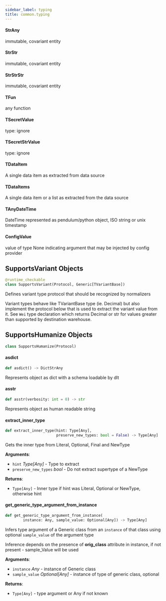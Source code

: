 ```yaml
---
sidebar_label: typing
title: common.typing
---
```


#### StrAny

immutable, covariant entity

#### StrStr

immutable, covariant entity

#### StrStrStr

immutable, covariant entity

#### TFun

any function

#### TSecretValue

type: ignore

#### TSecretStrValue

type: ignore

#### TDataItem

A single data item as extracted from data source

#### TDataItems

A single data item or a list as extracted from the data source

#### TAnyDateTime

DateTime represented as pendulum/python object, ISO string or unix timestamp

#### ConfigValue

value of type None indicating argument that may be injected by config provider

## SupportsVariant Objects

```python
@runtime_checkable
class SupportsVariant(Protocol, Generic[TVariantBase])
```

Defines variant type protocol that should be recognized by normalizers

Variant types behave like TVariantBase type (ie. Decimal) but also implement the protocol below that is used to extract the variant value from it.
See `Wei` type declaration which returns Decimal or str for values greater than supported by destination warehouse.

## SupportsHumanize Objects

```python
class SupportsHumanize(Protocol)
```

#### asdict

```python
def asdict() -> DictStrAny
```

Represents object as dict with a schema loadable by dlt

#### asstr

```python
def asstr(verbosity: int = 0) -> str
```

Represents object as human readable string

#### extract\_inner\_type

```python
def extract_inner_type(hint: Type[Any],
                       preserve_new_types: bool = False) -> Type[Any]
```

Gets the inner type from Literal, Optional, Final and NewType

**Arguments**:

- `hint` _Type[Any]_ - Type to extract
- `preserve_new_types` _bool_ - Do not extract supertype of a NewType
  

**Returns**:

- `Type[Any]` - Inner type if hint was Literal, Optional or NewType, otherwise hint

#### get\_generic\_type\_argument\_from\_instance

```python
def get_generic_type_argument_from_instance(
        instance: Any, sample_value: Optional[Any]) -> Type[Any]
```

Infers type argument of a Generic class from an `instance` of that class using optional `sample_value` of the argument type

Inference depends on the presence of __orig_class__ attribute in instance, if not present - sample_Value will be used

**Arguments**:

- `instance` _Any_ - instance of Generic class
- `sample_value` _Optional[Any]_ - instance of type of generic class, optional
  

**Returns**:

- `Type[Any]` - type argument or Any if not known

